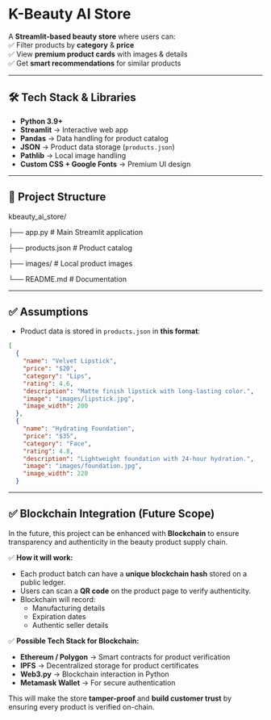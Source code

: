 # K-Beauty AI Store

A **Streamlit-based beauty store** where users can:  
✅ Filter products by **category** & **price**  
✅ View **premium product cards** with images & details  
✅ Get **smart recommendations** for similar products  

---

## 🛠️ Tech Stack & Libraries  

- **Python 3.9+**  
- **Streamlit** → Interactive web app  
- **Pandas** → Data handling for product catalog  
- **JSON** → Product data storage (`products.json`)  
- **Pathlib** → Local image handling  
- **Custom CSS + Google Fonts** → Premium UI design  

---

## 📂 Project Structure  

kbeauty_ai_store/

├── app.py # Main Streamlit application

├── products.json # Product catalog

├── images/ # Local product images

└── README.md # Documentation


---

## ✅ Assumptions  

- Product data is stored in `products.json` in **this format**:  

```json
[
  {
    "name": "Velvet Lipstick",
    "price": "$20",
    "category": "Lips",
    "rating": 4.6,
    "description": "Matte finish lipstick with long-lasting color.",
    "image": "images/lipstick.jpg",
    "image_width": 200
  },
  {
    "name": "Hydrating Foundation",
    "price": "$35",
    "category": "Face",
    "rating": 4.8,
    "description": "Lightweight foundation with 24-hour hydration.",
    "image": "images/foundation.jpg",
    "image_width": 220
  }
``` 

---
## ✅ Blockchain Integration (Future Scope)

In the future, this project can be enhanced with **Blockchain** to ensure transparency and authenticity in the beauty product supply chain.

✅ **How it will work:**
- Each product batch can have a **unique blockchain hash** stored on a public ledger.
- Users can scan a **QR code** on the product page to verify authenticity.
- Blockchain will record:
  - Manufacturing details
  - Expiration dates
  - Authentic seller details

✅ **Possible Tech Stack for Blockchain:**
- **Ethereum / Polygon** → Smart contracts for product verification
- **IPFS** → Decentralized storage for product certificates
- **Web3.py** → Blockchain interaction in Python
- **Metamask Wallet** → For secure authentication

This will make the store **tamper-proof** and **build customer trust** by ensuring every product is verified on-chain.



